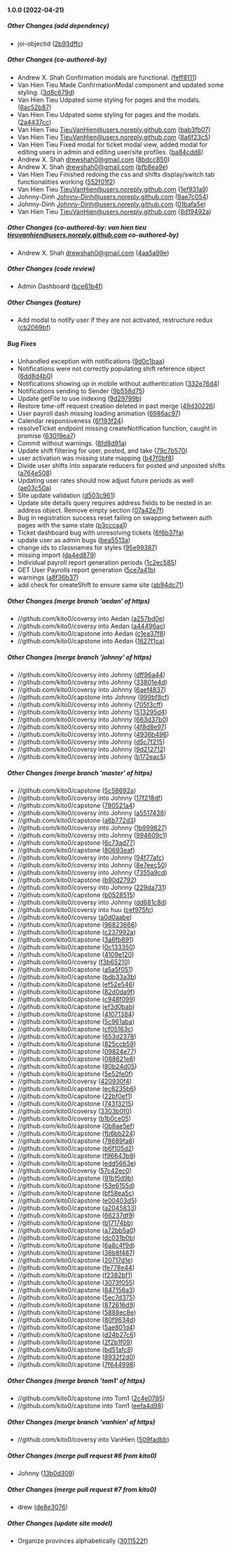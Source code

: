 #### 1.0.0 (2022-04-21)

##### Other Changes (add dependency)

*  joi-objectid ([2b93dffc](https://github.com/kito0/coversy/commit/2b93dffcb3c54cc297379051d8d79264dd8a0dd5))

##### Other Changes (co-authored-by)

*  Andrew X. Shah Confirmation modals are functional. ([feff8111](https://github.com/kito0/coversy/commit/feff8111c6046d0e0c71926236e3a627f120a552))
*  Van Hien Tieu Made ConfirmationModal component and updated some styling. ([3d8c679d](https://github.com/kito0/coversy/commit/3d8c679dd662371043777c15abc57746ad2c0fe4))
*  Van Hien Tieu Udpated some styling for pages and the modals. ([6ac52b87](https://github.com/kito0/coversy/commit/6ac52b87bebf9044006650318556222b922a8f69))
*  Van Hien Tieu Udpated some styling for pages and the modals. ([2a4437cc](https://github.com/kito0/coversy/commit/2a4437cce1952b1721e34b5ccab52a3fd7ba497c))
*  Van Hien Tieu <TieuVanHien@users.noreply.github.com> ([bab3fb07](https://github.com/kito0/coversy/commit/bab3fb07d97375bb21e06e44b7687410a6648db2))
*  Van Hien Tieu <TieuVanHien@users.noreply.github.com> ([8a6f23c5](https://github.com/kito0/coversy/commit/8a6f23c5c37cd3a2baea686c106d71e5559a9003))
*  Van Hien Tieu Fixed modal for ticket modal view, added modal for editing users in admin and editing user/site profiles. ([ba84cdd8](https://github.com/kito0/coversy/commit/ba84cdd816b624388fcf607c936341f4859c551b))
*  Andrew X. Shah <drewshah0@gmail.com> ([8bdcc850](https://github.com/kito0/coversy/commit/8bdcc850742f27aea8d0bec7aa96731575bb5f42))
*  Andrew X. Shah <drewshah0@gmail.com> ([bfb8ea9e](https://github.com/kito0/coversy/commit/bfb8ea9eeda22bc9a12d979e2bc4e244a4b18da9))
*  Van Hien Tieu Finished redoing the css and shifts display/switch tab functionalities working ([552f01f2](https://github.com/kito0/coversy/commit/552f01f23e57162002a7178d6dc49b5e3a89fb15))
*  Van Hien Tieu <TieuVanHien@users.noreply.github.com> ([1ef931a9](https://github.com/kito0/coversy/commit/1ef931a938eda94ed289bdc7c1d3b6b87c593051))
*  Johnny-Dinh <Johnny-Dinh@users.noreply.github.com> ([9ae7c054](https://github.com/kito0/coversy/commit/9ae7c054ab580df4a8dcdc4594918288b479a6f3))
*  Johnny-Dinh <Johnny-Dinh@users.noreply.github.com> ([01bafa5e](https://github.com/kito0/coversy/commit/01bafa5e140c2594904ff2e36196b081f4d0da6a))
*  Van Hien Tieu <TieuVanHien@users.noreply.github.com> ([8d19492a](https://github.com/kito0/coversy/commit/8d19492a2bf3aff22d79dc84582d70f5702d37ed))

##### Other Changes (co-authored-by: van hien tieu <tieuvanhien@users.noreply.github.com> co-authored-by)

*  Andrew X. Shah <drewshah0@gmail.com> ([4aa5a99e](https://github.com/kito0/coversy/commit/4aa5a99e30374f8ce355851433574176b38b5734))

##### Other Changes (code review)

*  Admin Dashboard ([bce61b4f](https://github.com/kito0/coversy/commit/bce61b4fb3eed80f2506791a6a3dbb457228630a))

##### Other Changes (feature)

*  Add modal to notify user if they are not activated, restructure redux ([cb2069bf](https://github.com/kito0/coversy/commit/cb2069bf49b3d7227a3a2c07e69430c0af218438))

##### Bug Fixes

*  Unhandled exception with notifications ([9d0c1baa](https://github.com/kito0/coversy/commit/9d0c1baa3523fcc53ad19e4cff0afdab2451964e))
*  Notifications were not correctly populating shift reference object ([6dd8d4b0](https://github.com/kito0/coversy/commit/6dd8d4b0e1889d82fc8412759472f79cc545f9c4))
*  Notifications showing up in mobile without authentication ([332e76d4](https://github.com/kito0/coversy/commit/332e76d4564eb13e8ce72c04f499c69d8ae1550b))
*  Notifications sending to Sender ([9b558d75](https://github.com/kito0/coversy/commit/9b558d7540ddd1dd1b97504a1b61e826b42f69c3))
*  Update getFile to use indexing ([9d29799b](https://github.com/kito0/coversy/commit/9d29799b73dd7d75262a8abbb2bf8cf3345c2d5e))
*  Restore time-off request creation deleted in past merge ([49d30226](https://github.com/kito0/coversy/commit/49d30226a6412638576572b1bbbdf5c0c0cc812f))
*  User payroll dash missing loading animation ([6986ac97](https://github.com/kito0/coversy/commit/6986ac97ba530d3fc487c7d3898fc2db75bc1908))
*  Calendar responsiveness ([6f193f24](https://github.com/kito0/coversy/commit/6f193f24ef9056bfa11269c13949f6804a3622ec))
*  resolveTicket endpoint missing createNotification function, caught in promise ([63019ea7](https://github.com/kito0/coversy/commit/63019ea7f1a038136cee59a25283655dd4b13fe0))
*  Commit without warnings. ([8fd8d91a](https://github.com/kito0/coversy/commit/8fd8d91a0d0b810103377e470f475f1a8b2eceac))
*  Update shift filtering for user, posted, and take ([79c7b570](https://github.com/kito0/coversy/commit/79c7b570883b6857ca38731f508efd408f51b28a))
*  user activation was missing state mapping ([b47f0bf8](https://github.com/kito0/coversy/commit/b47f0bf85db2f8108c51fc5139a506e4a3650c1f))
*  Divide user shifts into separate reducers for posted and unposted shifts ([a764e508](https://github.com/kito0/coversy/commit/a764e5081256377126bc79e777b8fcad8d102d62))
*  Updating user rates should now adjust future periods as well ([ae03c50a](https://github.com/kito0/coversy/commit/ae03c50a378681962c6b668d375f31719837cfd1))
*  SIte update validation ([d503c961](https://github.com/kito0/coversy/commit/d503c961a03887f26686a07eec265c967988173a))
*  Update site details query requires address fields to be nested in an address object. Remove empty section ([07a42e7f](https://github.com/kito0/coversy/commit/07a42e7f2cc42f5c814704d0ed268203f2d10df7))
*  Bug in registration success reset failing on swapping between auth pages with the same state ([b3cccaa1](https://github.com/kito0/coversy/commit/b3cccaa1eb724d95d967e44c0d78d2b1358a140b))
*  Ticket dashboard bug with unresolving tickets ([6f6b37fa](https://github.com/kito0/coversy/commit/6f6b37fa6a195cdb1d0e803664435caaa831dadc))
*  update user as admin bugs ([bea5513a](https://github.com/kito0/coversy/commit/bea5513a35015963a641075a55fdfd9399c4456b))
*  change ids to classnames for styles ([95e99387](https://github.com/kito0/coversy/commit/95e9938751c4b42c7613571a9aab57991d084d7c))
*  missing import ([da4ed879](https://github.com/kito0/coversy/commit/da4ed87975c7114bd3ffa31d6c9e05b3d2fb7f89))
*  Individual payroll report generation periods ([1c2ec585](https://github.com/kito0/coversy/commit/1c2ec585981aa542f7a8e1951975661351bca771))
*  GET User Payrolls report generation ([5ce7a41b](https://github.com/kito0/coversy/commit/5ce7a41bd3d77635bfb8e30279543760a00c36b1))
*  warnings ([a8f36b37](https://github.com/kito0/coversy/commit/a8f36b373fc89549242df0c7e5a68405fa330c1f))
*  add check for createShift to ensure same site ([ab94dc71](https://github.com/kito0/coversy/commit/ab94dc7179b9320ee301528fbb62925db7efbd68))

##### Other Changes (merge branch 'aedan' of https)

* //github.com/kito0/coversy into Aedan ([a257bd0e](https://github.com/kito0/coversy/commit/a257bd0e5f380352aa5e9503c39f3c738b1e21f8))
* //github.com/kito0/coversy into Aedan ([a44496ac](https://github.com/kito0/coversy/commit/a44496ac55d62eb9b7e8e1bf51a2e0289783bece))
* //github.com/kito0/capstone into Aedan ([c1ea37f8](https://github.com/kito0/coversy/commit/c1ea37f875b0e4fed40bf0b73a7f8508fafa6e81))
* //github.com/kito0/capstone into Aedan ([1627f1ca](https://github.com/kito0/coversy/commit/1627f1ca02c9679587746a5521ac023dab783e43))

##### Other Changes (merge branch 'johnny' of https)

* //github.com/kito0/coversy into Johnny ([dff96a44](https://github.com/kito0/coversy/commit/dff96a44ebb42cffac992ac8ae9f8fc8e4d4592b))
* //github.com/kito0/coversy into Johnny ([33801e4d](https://github.com/kito0/coversy/commit/33801e4d6589c4f1b1b5cab207d8fd851e77725b))
* //github.com/kito0/coversy into Johnny ([6aef4837](https://github.com/kito0/coversy/commit/6aef4837c50c5f959b5a89ec25c3869322e7a3d8))
* //github.com/kito0/capstone into Johnny ([999bf8cf](https://github.com/kito0/coversy/commit/999bf8cfb1c542848790ff835034e06c03a375f6))
* //github.com/kito0/coversy into Johnny ([705f3cff](https://github.com/kito0/coversy/commit/705f3cffe3d5c18c93e816e13c438134bd6bf4fd))
* //github.com/kito0/coversy into Johnny ([513295d4](https://github.com/kito0/coversy/commit/513295d41d39bcc5404d98f9d2966c56958fa8c7))
* //github.com/kito0/coversy into Johnny ([663d37b0](https://github.com/kito0/coversy/commit/663d37b05ddf0b68d926328e4fb889ba071e66b8))
* //github.com/kito0/coversy into Johnny ([4f8d8e97](https://github.com/kito0/coversy/commit/4f8d8e9789af9449f8522d1d5230dc961791a768))
* //github.com/kito0/coversy into Johnny ([4936b496](https://github.com/kito0/coversy/commit/4936b4966ab1ea6d6377bcc17c270f17153b875d))
* //github.com/kito0/coversy into Johnny ([d5c7f215](https://github.com/kito0/coversy/commit/d5c7f215e9903d8cdd9c1654002f0de6f150b4af))
* //github.com/kito0/coversy into Johnny ([9d212712](https://github.com/kito0/coversy/commit/9d2127127f16c5af905d7e9fbbd743ab5a5a2e42))
* //github.com/kito0/coversy into Johnny ([b172eac5](https://github.com/kito0/coversy/commit/b172eac5bac998c8dc4157fada973575b49d556f))

##### Other Changes (merge branch 'master' of https)

* //github.com/kito0/capstone ([5c58692a](https://github.com/kito0/coversy/commit/5c58692a558fab97a0c81cf681916db441bccb55))
* //github.com/kito0/coversy into Johnny ([17f218df](https://github.com/kito0/coversy/commit/17f218df04d92f978c353bb063bff815edead322))
* //github.com/kito0/capstone ([780521a4](https://github.com/kito0/coversy/commit/780521a43f793f072d912310c183c4b3e51b1c47))
* //github.com/kito0/coversy into Johnny ([a5517438](https://github.com/kito0/coversy/commit/a5517438fd56820c99d950d34fd136e51613695e))
* //github.com/kito0/capstone ([a6b772d3](https://github.com/kito0/coversy/commit/a6b772d3495020f0009da6d40b5a07ae72378f00))
* //github.com/kito0/coversy into Johnny ([1b999827](https://github.com/kito0/coversy/commit/1b9998273fbe30d58531d3d5c428617eac82fb9c))
* //github.com/kito0/coversy into Johnny ([994609c1](https://github.com/kito0/coversy/commit/994609c1f441fa836bc858c4afc7aea5e6d135a8))
* //github.com/kito0/capstone ([6c73ad77](https://github.com/kito0/coversy/commit/6c73ad77911856107740d6a046fbb1c566daa74a))
* //github.com/kito0/capstone ([80693eaf](https://github.com/kito0/coversy/commit/80693eaf72ec52a5ea3f0884c6cc5f3703c6bfc7))
* //github.com/kito0/coversy into Johnny ([94f77afc](https://github.com/kito0/coversy/commit/94f77afcd1f029b684f51b990078e684cd89813c))
* //github.com/kito0/coversy into Johnny ([8e7eec50](https://github.com/kito0/coversy/commit/8e7eec50e093c4e9d281ad89ddf08f58354929d9))
* //github.com/kito0/coversy into Johnny ([7355a9cd](https://github.com/kito0/coversy/commit/7355a9cdc3f92600ae2032a8fa26918edde7d3bd))
* //github.com/kito0/capstone ([b90d2792](https://github.com/kito0/coversy/commit/b90d27927bc179e99cb082f9563e057afee04ebb))
* //github.com/kito0/coversy into Johnny ([229da731](https://github.com/kito0/coversy/commit/229da731eacec5fcba3bac66fdffab699b04f132))
* //github.com/kito0/capstone ([b0528515](https://github.com/kito0/coversy/commit/b0528515fc793854efe46d0806c516dfd05d9ae2))
* //github.com/kito0/coversy into Johnny ([dd681c8d](https://github.com/kito0/coversy/commit/dd681c8d1354cb9732a0ebd6ef134cf1cb230c74))
* //github.com/kito0/coversy into huu ([cef975fc](https://github.com/kito0/coversy/commit/cef975fc80f7d0a9f1f1a96a430a0d5d7314648e))
* //github.com/kito0/coversy ([a0d0aabe](https://github.com/kito0/coversy/commit/a0d0aabebbd26efb010f4c25e09ae5ca906ecf01))
* //github.com/kito0/capstone ([96823666](https://github.com/kito0/coversy/commit/9682366615d23bdd88c606ff34455bfe98a155de))
* //github.com/kito0/capstone ([c237992a](https://github.com/kito0/coversy/commit/c237992a32a26725a1de046fa0156e528908e1f6))
* //github.com/kito0/capstone ([3a6fb891](https://github.com/kito0/coversy/commit/3a6fb89119702ea2e92672afed9a747e517cd043))
* //github.com/kito0/capstone ([0c133350](https://github.com/kito0/coversy/commit/0c1333503a1a9a5c148dbe7203248a3ac8105c68))
* //github.com/kito0/capstone ([4109e120](https://github.com/kito0/coversy/commit/4109e120820e15a976fe8113531824a92d445e36))
* //github.com/kito0/coversy ([f3b65210](https://github.com/kito0/coversy/commit/f3b6521051fd6284cc7fc14a15b0a0a48662789e))
* //github.com/kito0/capstone ([a5a5f051](https://github.com/kito0/coversy/commit/a5a5f0516afd049f41631938063898cefd9fd0fb))
* //github.com/kito0/capstone ([bdb33a3b](https://github.com/kito0/coversy/commit/bdb33a3b28d66e6b57c796d2ea51052b680fcc4e))
* //github.com/kito0/capstone ([ef52e546](https://github.com/kito0/coversy/commit/ef52e54643bef7bd98d3453c90f52a2c962e7ba9))
* //github.com/kito0/capstone ([82d0da9f](https://github.com/kito0/coversy/commit/82d0da9fc2b459306e78c9d98e8ec726709666e1))
* //github.com/kito0/capstone ([c948f099](https://github.com/kito0/coversy/commit/c948f0994e314f909db32fa9581c008f462f73ad))
* //github.com/kito0/capstone ([ef3d0bab](https://github.com/kito0/coversy/commit/ef3d0babea5cefe9c59adbb907784e0d91a308f6))
* //github.com/kito0/capstone ([41071384](https://github.com/kito0/coversy/commit/4107138406081b8a69f67728b274cea557fd05af))
* //github.com/kito0/capstone ([5c961aba](https://github.com/kito0/coversy/commit/5c961aba68f5f58942f31a28ffefd5a7e0d97441))
* //github.com/kito0/capstone ([cf05163c](https://github.com/kito0/coversy/commit/cf05163ccf1189ebd39250f1575593b5733f85a2))
* //github.com/kito0/capstone ([653d2378](https://github.com/kito0/coversy/commit/653d2378e6d86352267e0033a4bc25df39a68507))
* //github.com/kito0/capstone ([825ccb59](https://github.com/kito0/coversy/commit/825ccb599887bf8f78ec60ffca4549d9030bebc8))
* //github.com/kito0/capstone ([09824e77](https://github.com/kito0/coversy/commit/09824e777025a1b2afd16fcb8c765025b16cea1b))
* //github.com/kito0/capstone ([088621e8](https://github.com/kito0/coversy/commit/088621e89dbf9e367b39738f9b140815810b5aff))
* //github.com/kito0/capstone ([80b24d05](https://github.com/kito0/coversy/commit/80b24d057b93056ec38c8f68d09d8b294919689d))
* //github.com/kito0/capstone ([5e52fe0f](https://github.com/kito0/coversy/commit/5e52fe0fd7f067d4773ceaf6c46cda390fd80f6f))
* //github.com/kito0/coversy ([420930f4](https://github.com/kito0/coversy/commit/420930f496e4c6ea6ba59748a3849b7a838590cd))
* //github.com/kito0/capstone ([ec6235b6](https://github.com/kito0/coversy/commit/ec6235b6cc01f3c49ba509b3e7d20d2ab7f3b332))
* //github.com/kito0/capstone ([22bf0ef1](https://github.com/kito0/coversy/commit/22bf0ef12c1c792cb431ed8db202a92e75caaf76))
* //github.com/kito0/capstone ([74313215](https://github.com/kito0/coversy/commit/74313215b8568eca6574988a33eb8a4687ae892a))
* //github.com/kito0/coversy ([3303b0f0](https://github.com/kito0/coversy/commit/3303b0f076228f28a2e6b261b2540418a2d3d6dc))
* //github.com/kito0/coversy ([b1b0ce05](https://github.com/kito0/coversy/commit/b1b0ce058547b90dc3a99c212b44e5756a7c82af))
* //github.com/kito0/capstone ([0b8ae5ef](https://github.com/kito0/coversy/commit/0b8ae5efa072ef9c21ead712c6b702166cfbd33f))
* //github.com/kito0/capstone ([fb6bb224](https://github.com/kito0/coversy/commit/fb6bb2244d624b774ef4e1771d5f2458a7144371))
* //github.com/kito0/capstone ([78689fa8](https://github.com/kito0/coversy/commit/78689fa81d21365057db83428d3614f9fd73b257))
* //github.com/kito0/capstone ([b6f105d2](https://github.com/kito0/coversy/commit/b6f105d2b64d45925f7a2fea60d63ba1f7f6fc32))
* //github.com/kito0/capstone ([f96643b9](https://github.com/kito0/coversy/commit/f96643b90fc34aad89f9f8b994b31917b2f7684c))
* //github.com/kito0/capstone ([edd5663e](https://github.com/kito0/coversy/commit/edd5663ef23aa585a40c0fa20ac3a7ee4d561322))
* //github.com/kito0/coversy ([57c42ec0](https://github.com/kito0/coversy/commit/57c42ec0ca811a976a6954e1dff0a7e448913e38))
* //github.com/kito0/capstone ([91b15d9b](https://github.com/kito0/coversy/commit/91b15d9bb611bc7baaf47c00df175d72f8b3b367))
* //github.com/kito0/capstone ([53e6155d](https://github.com/kito0/coversy/commit/53e6155db92f84b80edfddfda3002e624b554857))
* //github.com/kito0/capstone ([bf58ea5c](https://github.com/kito0/coversy/commit/bf58ea5cb6eca9aa6eea7690229fd390420be511))
* //github.com/kito0/capstone ([e00403d5](https://github.com/kito0/coversy/commit/e00403d56ea4b3ac808f26d74588505f36d031ba))
* //github.com/kito0/capstone ([a2045833](https://github.com/kito0/coversy/commit/a2045833ae6040312e655c4048a730bdbfc8acfd))
* //github.com/kito0/capstone ([66237df9](https://github.com/kito0/coversy/commit/66237df975362a7770fc5986eb03f1bdba584351))
* //github.com/kito0/capstone ([b17174bb](https://github.com/kito0/coversy/commit/b17174bb3d9cc839c0a461f41a5b75549440cd75))
* //github.com/kito0/capstone ([a72bb5a0](https://github.com/kito0/coversy/commit/a72bb5a099a7128f8f371420e11da468bd5466cc))
* //github.com/kito0/capstone ([dc031b0b](https://github.com/kito0/coversy/commit/dc031b0bb7047f7e0ac1dde65cf2ed94a152876f))
* //github.com/kito0/capstone ([6a8c4f9d](https://github.com/kito0/coversy/commit/6a8c4f9dad03999eec3edb247142e6a0486e2ffa))
* //github.com/kito0/capstone ([38b8f487](https://github.com/kito0/coversy/commit/38b8f48775cf7259a1ed2a590ac0fb5fc1a3c47a))
* //github.com/kito0/capstone ([20717d1e](https://github.com/kito0/coversy/commit/20717d1e4c74aedb81c3362b618314c275b27062))
* //github.com/kito0/capstone ([fe778e44](https://github.com/kito0/coversy/commit/fe778e44b63527fa952725b116f8eaf59973913b))
* //github.com/kito0/capstone ([f2382bf1](https://github.com/kito0/coversy/commit/f2382bf1e4c9d415112ec83577e170103210e837))
* //github.com/kito0/capstone ([3073f055](https://github.com/kito0/coversy/commit/3073f055ec0c1b2bb84ed95b064a8a0ed009f3a8))
* //github.com/kito0/capstone ([847156a3](https://github.com/kito0/coversy/commit/847156a376ecdc38159e695d5528329401c50eb3))
* //github.com/kito0/capstone ([5ec7d375](https://github.com/kito0/coversy/commit/5ec7d375b10c409c1774f7e8015184e95f4e9f4b))
* //github.com/kito0/capstone ([872616d9](https://github.com/kito0/coversy/commit/872616d97eed973233edf2dda674046a5898170b))
* //github.com/kito0/capstone ([5888ec8e](https://github.com/kito0/coversy/commit/5888ec8e193bf4447d3e02589de73300a3beff66))
* //github.com/kito0/capstone ([80f9634d](https://github.com/kito0/coversy/commit/80f9634d70b84dd7dfc05f6a79f84bb6cb326a8f))
* //github.com/kito0/capstone ([5ae801d4](https://github.com/kito0/coversy/commit/5ae801d46e03d6a6943a75f6d06d8ee9c5d4bccc))
* //github.com/kito0/capstone ([d24b27c6](https://github.com/kito0/coversy/commit/d24b27c633e6bd9ac768ba63d04fe243a7fd7648))
* //github.com/kito0/capstone ([2f2b1f09](https://github.com/kito0/coversy/commit/2f2b1f09fbfca8a6923b767e93b1b417c51b631e))
* //github.com/kito0/capstone ([bd51afc8](https://github.com/kito0/coversy/commit/bd51afc81736f6758cc63f25c97671fa6c9e3760))
* //github.com/kito0/capstone ([8932f2d0](https://github.com/kito0/coversy/commit/8932f2d051e2cb2e13f086bc4381633d3fea14b5))
* //github.com/kito0/capstone ([7f644998](https://github.com/kito0/coversy/commit/7f6449985060eadb5c49958b504b0448e4aa1af4))

##### Other Changes (merge branch 'tom1' of https)

* //github.com/kito0/capstone into Tom1 ([2c4e0785](https://github.com/kito0/coversy/commit/2c4e07851b21a985d578fd99a0e9b2bc955f8e59))
* //github.com/kito0/capstone into Tom1 ([eefa4d98](https://github.com/kito0/coversy/commit/eefa4d989ddf3a036cdee63c8aafacd087b8dfdc))

##### Other Changes (merge branch 'vanhien' of https)

* //github.com/kito0/coversy into VanHien ([509fadbb](https://github.com/kito0/coversy/commit/509fadbb0b5e73ef2314afd3e3ea3670af3a416a))

##### Other Changes (merge pull request #6 from kito0)

* Johnny ([13b0d309](https://github.com/kito0/coversy/commit/13b0d3091d3cee0d3709db417f7c19b1865cdb0d))

##### Other Changes (merge pull request #7 from kito0)

* drew ([de8e3076](https://github.com/kito0/coversy/commit/de8e3076c1f6a2c12f26cc99c8c86667d0f0dc21))

##### Other Changes (update site model)

*  Organize provinces alphabetically ([3011522f](https://github.com/kito0/coversy/commit/3011522faeb7d2056a57f37e0e1aa4268e2d8cc6))

